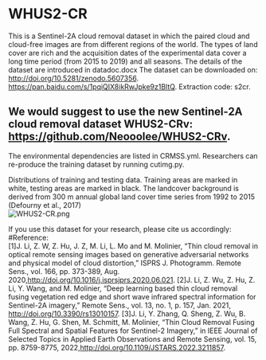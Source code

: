 # WHUS2-CR
This is a Sentinel-2A cloud removal dataset in which the paired cloud and cloud-free images are from different regions of the world. The types of land cover are rich and the acquisition dates of the experimental data cover a long time period (from 2015 to 2019) and all seasons.
The details of the dataset are introduced in datadoc.docx
The dataset can be downloaded on: http://doi.org/10.5281/zenodo.5607356.  
https://pan.baidu.com/s/1pqiQIX8ikRwJpke9z1BltQ.  Extraction code: s2cr.  
## __We would suggest to use the new Sentinel-2A cloud removal dataset WHUS2-CRv: https://github.com/Neooolee/WHUS2-CRv.__

The environmental dependencies are listed in CRMSS.yml. Researchers can re-produce the training dataset by running cutimg.py.

Distributions of training and testing data. Training areas are marked in white, testing areas are marked in black. The landcover background is derived from 300 m annual global land cover time series from 1992 to 2015 (Defourny et al., 2017)  
![WHUS2-CR.png](https://i.loli.net/2020/12/23/XSh6YCA23fnMQiZ.png)  

If you use this dataset for your research, please cite us accordingly:  
#Reference:  
[1]J. Li, Z. W, Z. Hu, J. Z, M. Li, L. Mo and M. Molinier, “Thin cloud removal in optical remote sensing images based on generative adversarial networks and physical model of cloud distortion,” ISPRS J. Photogramm. Remote Sens., vol. 166, pp. 373-389, Aug. 2020,http://doi.org/10.1016/j.isprsjprs.2020.06.021.
[2]J. Li, Z. Wu, Z. Hu, Z. Li, Y. Wang, and M. Molinier, “Deep learning based thin cloud removal fusing vegetation red edge and short wave infrared spectral information for Sentinel-2A imagery,” Remote Sens., vol. 13, no. 1, p. 157, Jan. 2021, http://doi.org/10.3390/rs13010157.
[3]J. Li, Y. Zhang, Q. Sheng, Z. Wu, B. Wang, Z. Hu, G. Shen, M. Schmitt, M. Molinier, “Thin Cloud Removal Fusing Full Spectral and Spatial Features for Sentinel-2 Imagery,” in IEEE Journal of Selected Topics in Applied Earth Observations and Remote Sensing, vol. 15, pp. 8759-8775, 2022,http://doi.org/10.1109/JSTARS.2022.3211857.

